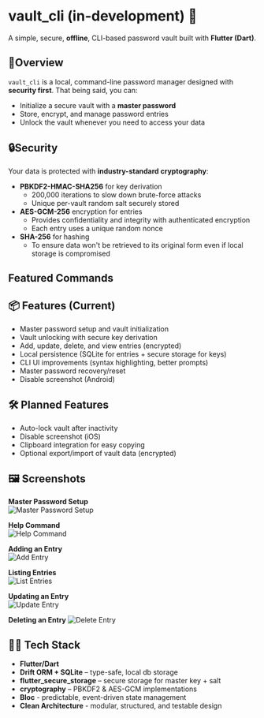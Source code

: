 # vault_cli (in-development) 🔐
A simple, secure, **offline**, CLI-based password vault built with **Flutter (Dart)**.

## 🚀Overview
`vault_cli` is a local, command-line password manager designed with **security first**.
That being said, you can:
- Initialize a secure vault with a **master password**
- Store, encrypt, and manage password entries
- Unlock the vault whenever you need to access your data

## 🔒Security
Your data is protected with **industry-standard cryptography**:

- **PBKDF2-HMAC-SHA256** for key derivation
    - 200,000 iterations to slow down brute-force attacks
    - Unique per-vault random salt securely stored
- **AES-GCM-256** encryption for entries
    - Provides confidentiality and integrity with authenticated encryption
    - Each entry uses a unique random nonce
- **SHA-256** for hashing
    - To ensure data won't be retrieved to its original form even if local storage is compromised

## Featured Commands

## 📦 Features (Current)
- Master password setup and vault initialization
- Vault unlocking with secure key derivation
- Add, update, delete, and view entries (encrypted)
- Local persistence (SQLite for entries + secure storage for keys)
- CLI UI improvements (syntax highlighting, better prompts)
- Master password recovery/reset
- Disable screenshot (Android)

## 🛠 Planned Features
- Auto-lock vault after inactivity
- Disable screenshot (iOS)
- Clipboard integration for easy copying
- Optional export/import of vault data (encrypted)

## 🖼 Screenshots

**Master Password Setup**  
![Master Password Setup](assets/images/master_password_setup.png)

**Help Command**  
![Help Command](assets/images/help_command.png)

**Adding an Entry**  
![Add Entry](assets/images/add_entry.png)

**Listing Entries**  
![List Entries](assets/images/list_entries.png)

**Updating an Entry**  
![Update Entry](assets/images/update_entry.png)

**Deleting an Entry**
![Delete Entry](assets/images/delete_entry.png)


## 🧑‍💻 Tech Stack
- **Flutter/Dart**
- **Drift ORM + SQLite** – type-safe, local db storage
- **flutter_secure_storage** – secure storage for master key + salt
- **cryptography** – PBKDF2 & AES-GCM implementations
- **Bloc** - predictable, event-driven state management
- **Clean Architecture** - modular, structured, and testable design
